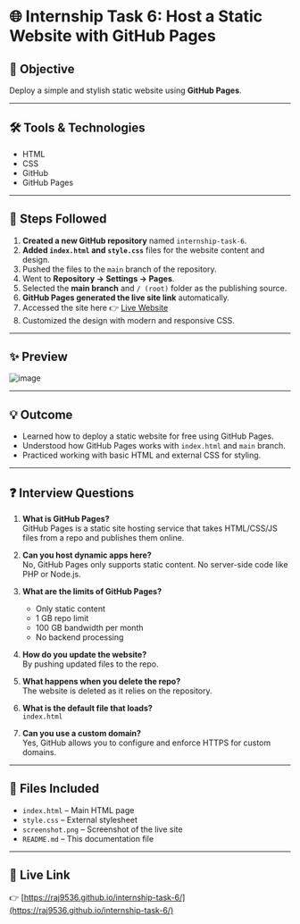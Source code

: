 # 🌐 Internship Task 6: Host a Static Website with GitHub Pages

## 📌 Objective
Deploy a simple and stylish static website using **GitHub Pages**.

---

## 🛠 Tools & Technologies
- HTML
- CSS
- GitHub
- GitHub Pages

---

## 🚀 Steps Followed

1. **Created a new GitHub repository** named `internship-task-6`.
2. **Added `index.html` and `style.css`** files for the website content and design.
3. Pushed the files to the `main` branch of the repository.
4. Went to **Repository → Settings → Pages**.
5. Selected the **main branch** and `/ (root)` folder as the publishing source.
6. **GitHub Pages generated the live site link** automatically.
7. Accessed the site here 👉 [Live Website](https://raj9536.github.io/internship-task-6/)
8. Customized the design with modern and responsive CSS.

---

## ✨ Preview

![image](https://github.com/user-attachments/assets/6ff38df7-deaa-485f-9747-bf7176d9786b)


---

## 💡 Outcome
- Learned how to deploy a static website for free using GitHub Pages.
- Understood how GitHub Pages works with `index.html` and `main` branch.
- Practiced working with basic HTML and external CSS for styling.

---

## ❓ Interview Questions

1. **What is GitHub Pages?**  
   GitHub Pages is a static site hosting service that takes HTML/CSS/JS files from a repo and publishes them online.

2. **Can you host dynamic apps here?**  
   No, GitHub Pages only supports static content. No server-side code like PHP or Node.js.

3. **What are the limits of GitHub Pages?**  
   - Only static content  
   - 1 GB repo limit  
   - 100 GB bandwidth per month  
   - No backend processing

4. **How do you update the website?**  
   By pushing updated files to the repo.

5. **What happens when you delete the repo?**  
   The website is deleted as it relies on the repository.

6. **What is the default file that loads?**  
   `index.html`

7. **Can you use a custom domain?**  
   Yes, GitHub allows you to configure and enforce HTTPS for custom domains.

---

## 📁 Files Included

- `index.html` – Main HTML page
- `style.css` – External stylesheet
- `screenshot.png` – Screenshot of the live site
- `README.md` – This documentation file

---

## 🔗 Live Link

👉 [https://raj9536.github.io/internship-task-6/](https://raj9536.github.io/internship-task-6/)
